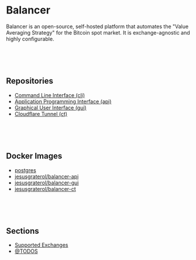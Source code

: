 # Balancer

Balancer is an open-source, self-hosted platform that automates the "Value Averaging Strategy" for the Bitcoin spot market. It is exchange-agnostic and highly configurable.





<br/><br/><br/>

## Repositories

- [Command Line Interface (cli)](https://github.com/bitcoin-balancer/cli)
- [Application Programming Interface (api)](https://github.com/bitcoin-balancer/api)
- [Graphical User Interface (gui)](https://github.com/bitcoin-balancer/gui)
- [Cloudflare Tunnel (ct)](https://github.com/bitcoin-balancer/ct)




<br/><br/><br/>

## Docker Images

- [postgres](https://hub.docker.com/_/postgres)
- [jesusgraterol/balancer-api](https://hub.docker.com/r/jesusgraterol/balancer-api)
- [jesusgraterol/balancer-gui](https://hub.docker.com/r/jesusgraterol/balancer-gui)
- [jesusgraterol/balancer-ct](https://hub.docker.com/r/jesusgraterol/balancer-ct)





<br/><br/><br/>

## Sections

- [Supported Exchanges](./sections/supported-exchanges/index.md)
- [@TODOS](./sections/todos/index.md)